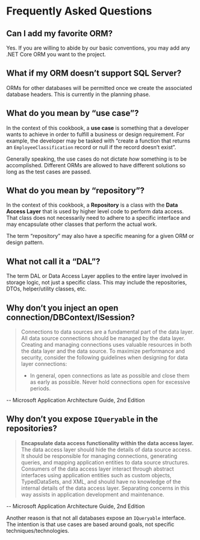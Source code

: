 ﻿# Frequently Asked Questions

## Can I add my favorite ORM?

Yes. If you are willing to abide by our basic conventions, you may add any .NET Core ORM you want to the project.

## What if my ORM doesn’t support SQL Server?

ORMs for other databases will be permitted once we create the associated database headers. This is currently in the planning phase.

## What do you mean by “use case”?

In the context of this cookbook, a **use case** is something that a developer wants to achieve in order to fulfill a business or design requirement. For example, the developer may be tasked with “create a function that returns an `EmployeeClassification` record or null if the record doesn’t exist”.

Generally speaking, the use cases do not dictate *how* something is to be accomplished. Different ORMs are allowed to have different solutions so long as the test cases are passed.

## What do you mean by “repository”?

In the context of this cookbook, a **Repository** is a class with the **Data Access Layer** that is used by higher level code to perform data access. That class does not necessarily need to adhere to a specific interface and may encapsulate other classes that perform the actual work.

The term “repository” may also have a specific meaning for a given ORM or design pattern.

## What not call it a “DAL”?

The term DAL or Data Access Layer applies to the entire layer involved in storage logic, not just a specific class. This may include the repositories, DTOs, helper/utility classes, etc.

## Why don’t you inject an open connection/DBContext/ISession?

> Connections to data sources are a fundamental part of the data layer. All data source connections should be managed by the data layer. Creating and managing connections uses valuable resources in both the data layer and the data source. To maximize performance and security, consider the following guidelines when designing for data layer connections:
>
> * In general, open connections as late as possible and close them as early as possible. Never hold connections open for excessive periods.

-- Microsoft Application Architecture Guide, 2nd Edition


## Why don’t you expose `IQueryable` in the repositories?

> **Encapsulate data access functionality within the data access layer.** The data access layer should hide the details of data source access. It should be responsible for managing connections, generating queries, and mapping application entities to data source structures. Consumers of the data access layer interact through abstract interfaces using application entities such as custom objects, TypedDataSets, and XML, and should have no knowledge of the internal details of the data access layer. Separating concerns in this way assists in application development and maintenance.

-- Microsoft Application Architecture Guide, 2nd Edition

Another reason is that not all databases expose an `IQueryable` interface. The intention is that use cases are based around goals, not specific techniques/technologies.